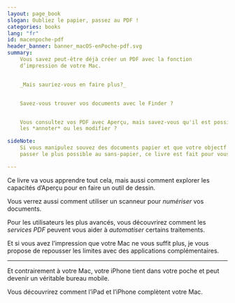 ```yaml
---
layout: page_book
slogan: Oubliez le papier, passez au PDF !
categories: books
lang: "fr"
id: macenpoche-pdf
header_banner: banner_macOS-enPoche-pdf.svg
summary:
    Vous savez peut-être déjà créer un PDF avec la fonction 
    d’impression de votre Mac. 


    _Mais sauriez-vous en faire plus?_


    Savez-vous trouver vos documents avec le Finder ?


    Vous consultez vos PDF avec Aperçu, mais savez-vous qu'il est possible de
    les *annoter* ou les modifier ?

sideNote:
    Si vous manipulez souvez des documents papier et que votre objectf est de 
    passer le plus possible au sans-papier, ce livre est fait pour vous !    

---
```


Ce livre va vous apprendre tout cela, mais aussi comment explorer 
les capacités d’Aperçu pour en faire un outil de dessin. 

Vous verrez aussi comment utiliser un scanneur pour _numériser_ vos documents.

Pour les utilisateurs les plus avancés, vous découvrirez comment les 
_services PDF_ peuvent vous aider à _automatiser_ certains traitements.

Et si vous avez l’impression que votre Mac ne vous suffit plus, 
je vous propose de repousser les limites avec des applications 
complémentaires.

-----

Et contrairement à votre Mac, votre iPhone tient dans votre poche 
et peut devenir un véritable bureau mobile. 

Vous découvrirez comment l’iPad et l’iPhone complètent votre Mac.


